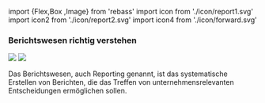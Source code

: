 <!-- @format -->

import {Flex,Box ,Image} from 'rebass'
import icon from './icon/report1.svg'
import icon2 from './icon/report2.svg'
import icon4 from './icon/forward.svg'

### Berichtswesen richtig verstehen

<Flex justifyContent="center" alignItems="center" flexDirection="row"> <Image m={[1,10,25]} width={[100,150,180]} src={icon} />
<Image m={[1,10,25]} width={[100,150,180]} src={icon2} />
</Flex>

Das Berichtswesen, auch Reporting genannt, ist das systematische Erstellen von Berichten, die das Treffen von unternehmensrelevanten Entscheidungen ermöglichen sollen.
